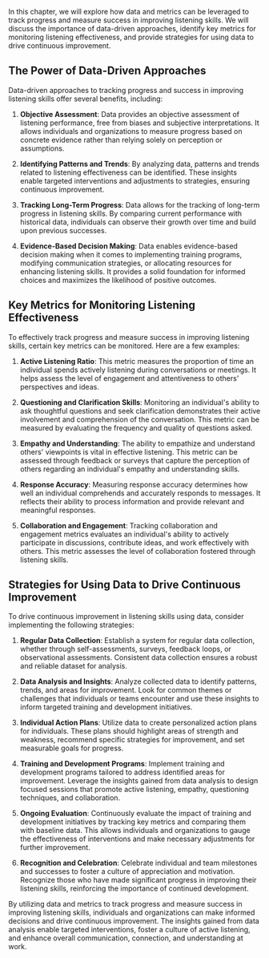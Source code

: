 
In this chapter, we will explore how data and metrics can be leveraged to track progress and measure success in improving listening skills. We will discuss the importance of data-driven approaches, identify key metrics for monitoring listening effectiveness, and provide strategies for using data to drive continuous improvement.

## The Power of Data-Driven Approaches

Data-driven approaches to tracking progress and success in improving listening skills offer several benefits, including:

1. **Objective Assessment**: Data provides an objective assessment of listening performance, free from biases and subjective interpretations. It allows individuals and organizations to measure progress based on concrete evidence rather than relying solely on perception or assumptions.
    
2. **Identifying Patterns and Trends**: By analyzing data, patterns and trends related to listening effectiveness can be identified. These insights enable targeted interventions and adjustments to strategies, ensuring continuous improvement.
    
3. **Tracking Long-Term Progress**: Data allows for the tracking of long-term progress in listening skills. By comparing current performance with historical data, individuals can observe their growth over time and build upon previous successes.
    
4. **Evidence-Based Decision Making**: Data enables evidence-based decision making when it comes to implementing training programs, modifying communication strategies, or allocating resources for enhancing listening skills. It provides a solid foundation for informed choices and maximizes the likelihood of positive outcomes.
    

## Key Metrics for Monitoring Listening Effectiveness

To effectively track progress and measure success in improving listening skills, certain key metrics can be monitored. Here are a few examples:

1. **Active Listening Ratio**: This metric measures the proportion of time an individual spends actively listening during conversations or meetings. It helps assess the level of engagement and attentiveness to others' perspectives and ideas.
    
2. **Questioning and Clarification Skills**: Monitoring an individual's ability to ask thoughtful questions and seek clarification demonstrates their active involvement and comprehension of the conversation. This metric can be measured by evaluating the frequency and quality of questions asked.
    
3. **Empathy and Understanding**: The ability to empathize and understand others' viewpoints is vital in effective listening. This metric can be assessed through feedback or surveys that capture the perception of others regarding an individual's empathy and understanding skills.
    
4. **Response Accuracy**: Measuring response accuracy determines how well an individual comprehends and accurately responds to messages. It reflects their ability to process information and provide relevant and meaningful responses.
    
5. **Collaboration and Engagement**: Tracking collaboration and engagement metrics evaluates an individual's ability to actively participate in discussions, contribute ideas, and work effectively with others. This metric assesses the level of collaboration fostered through listening skills.
    

## Strategies for Using Data to Drive Continuous Improvement

To drive continuous improvement in listening skills using data, consider implementing the following strategies:

1. **Regular Data Collection**: Establish a system for regular data collection, whether through self-assessments, surveys, feedback loops, or observational assessments. Consistent data collection ensures a robust and reliable dataset for analysis.
    
2. **Data Analysis and Insights**: Analyze collected data to identify patterns, trends, and areas for improvement. Look for common themes or challenges that individuals or teams encounter and use these insights to inform targeted training and development initiatives.
    
3. **Individual Action Plans**: Utilize data to create personalized action plans for individuals. These plans should highlight areas of strength and weakness, recommend specific strategies for improvement, and set measurable goals for progress.
    
4. **Training and Development Programs**: Implement training and development programs tailored to address identified areas for improvement. Leverage the insights gained from data analysis to design focused sessions that promote active listening, empathy, questioning techniques, and collaboration.
    
5. **Ongoing Evaluation**: Continuously evaluate the impact of training and development initiatives by tracking key metrics and comparing them with baseline data. This allows individuals and organizations to gauge the effectiveness of interventions and make necessary adjustments for further improvement.
    
6. **Recognition and Celebration**: Celebrate individual and team milestones and successes to foster a culture of appreciation and motivation. Recognize those who have made significant progress in improving their listening skills, reinforcing the importance of continued development.
    

By utilizing data and metrics to track progress and measure success in improving listening skills, individuals and organizations can make informed decisions and drive continuous improvement. The insights gained from data analysis enable targeted interventions, foster a culture of active listening, and enhance overall communication, connection, and understanding at work.
